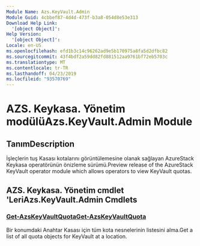 ```yaml
---
Module Name: Azs.KeyVault.Admin
Module Guid: 4cbbef87-4d4d-473f-b3a8-054d8e53e313
Download Help Link:
  '[object Object]': 
Help Version:
  '[object Object]': 
Locale: en-US
ms.openlocfilehash: efd1b3c14c96262ad9e5b170975a8fa5d2dfbc82
ms.sourcegitcommit: 43f4bdf2a59dd82fd881512aa9761bf72eb5703c
ms.translationtype: MT
ms.contentlocale: tr-TR
ms.lasthandoff: 04/23/2019
ms.locfileid: "93570769"
---
```

# <span data-ttu-id="0f930-101">AZS. Keykasa. Yönetim modülü</span><span class="sxs-lookup"><span data-stu-id="0f930-101">Azs.KeyVault.Admin Module</span></span>
## <span data-ttu-id="0f930-102">Tanım</span><span class="sxs-lookup"><span data-stu-id="0f930-102">Description</span></span>
<span data-ttu-id="0f930-103">İşleçlerin tuş Kasası kotalarını görüntülemesine olanak sağlayan AzureStack Keykasa operatörünün önizleme sürümü.</span><span class="sxs-lookup"><span data-stu-id="0f930-103">Preview release of the AzureStack KeyVault operator module which allows operators to view KeyVault quotas.</span></span>

## <span data-ttu-id="0f930-104">AZS. Keykasa. Yönetim cmdlet 'Leri</span><span class="sxs-lookup"><span data-stu-id="0f930-104">Azs.KeyVault.Admin Cmdlets</span></span>
### [<span data-ttu-id="0f930-105">Get-AzsKeyVaultQuota</span><span class="sxs-lookup"><span data-stu-id="0f930-105">Get-AzsKeyVaultQuota</span></span>](Get-AzsKeyVaultQuota.md)
<span data-ttu-id="0f930-106">Bir konumdaki Anahtar Kasası için tüm kota nesnelerinin listesini alma.</span><span class="sxs-lookup"><span data-stu-id="0f930-106">Get a list of all quota objects for KeyVault at a location.</span></span>

